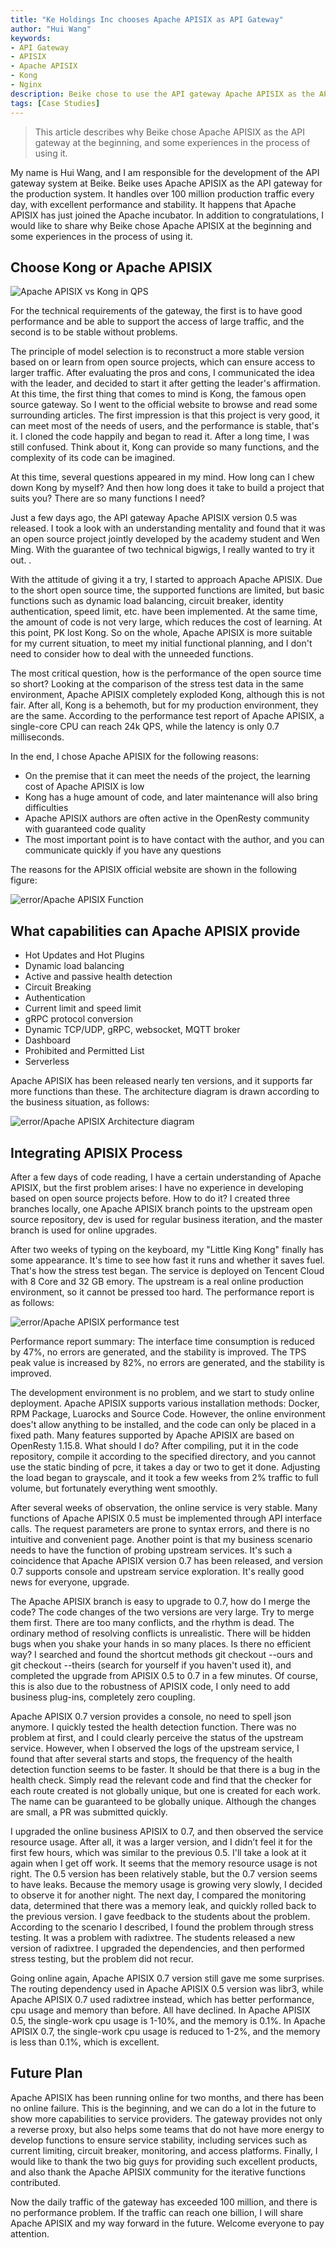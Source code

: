 ```yaml
---
title: "Ke Holdings Inc chooses Apache APISIX as API Gateway"
author: "Hui Wang"
keywords:
- API Gateway
- APISIX
- Apache APISIX
- Kong
- Nginx
description: Beike chose to use the API gateway Apache APISIX as the API gateway, which handles hundreds of millions of traffic every day with excellent and stable performance.
tags: [Case Studies]
---
```


> This article describes why Beike chose Apache APISIX as the API gateway at the beginning, and some experiences in the process of using it.

<!--truncate-->

My name is Hui Wang, and I am responsible for the development of the API gateway system at Beike. Beike uses Apache APISIX as the API gateway for the production system. It handles over 100 million production traffic every day, with excellent performance and stability. It happens that Apache APISIX has just joined the Apache incubator. In addition to congratulations, I would like to share why Beike chose Apache APISIX at the beginning and some experiences in the process of using it.

## Choose Kong or Apache APISIX

![Apache APISIX vs Kong in QPS](https://static.apiseven.com/2020/05/1588752135-Snipaste_2020-05-06_16-02-04.png)

For the technical requirements of the gateway, the first is to have good performance and be able to support the access of large traffic, and the second is to be stable without problems.

The principle of model selection is to reconstruct a more stable version based on or learn from open source projects, which can ensure access to larger traffic. After evaluating the pros and cons, I communicated the idea with the leader, and decided to start it after getting the leader's affirmation. At this time, the first thing that comes to mind is Kong, the famous open source gateway. So I went to the official website to browse and read some surrounding articles. The first impression is that this project is very good, it can meet most of the needs of users, and the performance is stable, that's it. I cloned the code happily and began to read it. After a long time, I was still confused. Think about it, Kong can provide so many functions, and the complexity of its code can be imagined.

At this time, several questions appeared in my mind. How long can I chew down Kong by myself? And then how long does it take to build a project that suits you? There are so many functions I need?

Just a few days ago, the API gateway Apache APISIX version 0.5 was released. I took a look with an understanding mentality and found that it was an open source project jointly developed by the academy student and Wen Ming. With the guarantee of two technical bigwigs, I really wanted to try it out. .

With the attitude of giving it a try, I started to approach Apache APISIX. Due to the short open source time, the supported functions are limited, but basic functions such as dynamic load balancing, circuit breaker, identity authentication, speed limit, etc. have been implemented. At the same time, the amount of code is not very large, which reduces the cost of learning. At this point, PK lost Kong. So on the whole, Apache APISIX is more suitable for my current situation, to meet my initial functional planning, and I don't need to consider how to deal with the unneeded functions.

The most critical question, how is the performance of the open source time so short? Looking at the comparison of the stress test data in the same environment, Apache APISIX completely exploded Kong, although this is not fair. After all, Kong is a behemoth, but for my production environment, they are the same. According to the performance test report of Apache APISIX, a single-core CPU can reach 24k QPS, while the latency is only 0.7 milliseconds.

In the end, I chose Apache APISIX for the following reasons:

- On the premise that it can meet the needs of the project, the learning cost of Apache APISIX is low
- Kong has a huge amount of code, and later maintenance will also bring difficulties
- Apache APISIX authors are often active in the OpenResty community with guaranteed code quality
- The most important point is to have contact with the author, and you can communicate quickly if you have any questions

The reasons for the APISIX official website are shown in the following figure:

![error/Apache APISIX Function](https://static.apiseven.com/202108/1646727279805-b59129ed-4911-4992-9aad-99c44d9b70a5.png)

## What capabilities can Apache APISIX provide

- Hot Updates and Hot Plugins
- Dynamic load balancing
- Active and passive health detection
- Circuit Breaking
- Authentication
- Current limit and speed limit
- gRPC protocol conversion
- Dynamic TCP/UDP, gRPC, websocket, MQTT broker
- Dashboard
- Prohibited and Permitted List
- Serverless

Apache APISIX has been released nearly ten versions, and it supports far more functions than these. The architecture diagram is drawn according to the business situation, as follows:

![error/Apache APISIX Architecture diagram](https://static.apiseven.com/202108/1646727500177-67f887a6-eb40-4a3e-b427-675f6bacbf65.png)

## Integrating APISIX Process

After a few days of code reading, I have a certain understanding of Apache APISIX, but the first problem arises: I have no experience in developing based on open source projects before. How to do it? I created three branches locally, one Apache APISIX branch points to the upstream open source repository, dev is used for regular business iteration, and the master branch is used for online upgrades.

After two weeks of typing on the keyboard, my "Little King Kong" finally has some appearance. It's time to see how fast it runs and whether it saves fuel. That's how the stress test began. The service is deployed on Tencent Cloud with 8 Core and 32 GB emory. The upstream is a real online production environment, so it cannot be pressed too hard. The performance report is as follows:

![error/Apache APISIX performance test](https://static.apiseven.com/202108/1646727556563-0db3dab3-8ffb-4db5-8459-14c5f58140be.png)

Performance report summary: The interface time consumption is reduced by 47%, no errors are generated, and the stability is improved. The TPS peak value is increased by 82%, no errors are generated, and the stability is improved.

The development environment is no problem, and we start to study online deployment. Apache APISIX supports various installation methods: Docker, RPM Package, Luarocks and Source Code. However, the online environment does't allow anything to be installed, and the code can only be placed in a fixed path. Many features supported by Apache APISIX are based on OpenResty 1.15.8. What should I do? After compiling, put it in the code repository, compile it according to the specified directory, and you cannot use the static binding of pcre, it takes a day or two to get it done. Adjusting the load began to grayscale, and it took a few weeks from 2% traffic to full volume, but fortunately everything went smoothly.

After several weeks of observation, the online service is very stable. Many functions of Apache APISIX 0.5 must be implemented through API interface calls. The request parameters are prone to syntax errors, and there is no intuitive and convenient page. Another point is that my business scenario needs to have the function of probing upstream services. It's such a coincidence that Apache APISIX version 0.7 has been released, and version 0.7 supports console and upstream service exploration. It's really good news for everyone, upgrade.

The Apache APISIX branch is easy to upgrade to 0.7, how do I merge the code? The code changes of the two versions are very large. Try to merge them first. There are too many conflicts, and the rhythm is dead. The ordinary method of resolving conflicts is unrealistic. There will be hidden bugs when you shake your hands in so many places. Is there no efficient way? I searched and found the shortcut methods git checkout --ours and git checkout --theirs (search for yourself if you haven't used it), and completed the upgrade from APISIX 0.5 to 0.7 in a few minutes. Of course, this is also due to the robustness of APISIX code, I only need to add business plug-ins, completely zero coupling.

Apache APISIX 0.7 version provides a console, no need to spell json anymore. I quickly tested the health detection function. There was no problem at first, and I could clearly perceive the status of the upstream service. However, when I observed the logs of the upstream service, I found that after several starts and stops, the frequency of the health detection function seems to be faster. It should be that there is a bug in the health check. Simply read the relevant code and find that the checker for each route created is not globally unique, but one is created for each work. The name can be guaranteed to be globally unique. Although the changes are small, a PR was submitted quickly.

I upgraded the online business APISIX to 0.7, and then observed the service resource usage. After all, it was a larger version, and I didn’t feel it for the first few hours, which was similar to the previous 0.5. I'll take a look at it again when I get off work. It seems that the memory resource usage is not right. The 0.5 version has been relatively stable, but the 0.7 version seems to have leaks. Because the memory usage is growing very slowly, I decided to observe it for another night. The next day, I compared the monitoring data, determined that there was a memory leak, and quickly rolled back to the previous version. I gave feedback to the students about the problem. According to the scenario I described, I found the problem through stress testing. It was a problem with radixtree. The students released a new version of radixtree. I upgraded the dependencies, and then performed stress testing, but the problem did not recur.

Going online again, Apache APISIX 0.7 version still gave me some surprises. The routing dependency used in Apache APISIX 0.5 version was libr3, while Apache APISIX 0.7 used radixtree instead, which has better performance, cpu usage and memory than before. All have declined. In Apache APISIX 0.5, the single-work cpu usage is 1-10%, and the memory is 0.1%. In Apache APISIX 0.7, the single-work cpu usage is reduced to 1-2%, and the memory is less than 0.1%, which is excellent.

## Future Plan

Apache APISIX has been running online for two months, and there has been no online failure. This is the beginning, and we can do a lot in the future to show more capabilities to service providers. The gateway provides not only a reverse proxy, but also helps some teams that do not have more energy to develop functions to ensure service stability, including services such as current limiting, circuit breaker, monitoring, and access platforms. Finally, I would like to thank the two big guys for providing such excellent products, and also thank the Apache APISIX community for the iterative functions contributed.

Now the daily traffic of the gateway has exceeded 100 million, and there is no performance problem. If the traffic can reach one billion, I will share Apache APISIX and my way forward in the future. Welcome everyone to pay attention.
